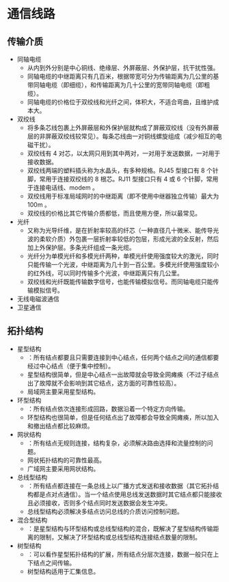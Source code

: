# 通信线路

## 传输介质

- 同轴电缆
  - 从内到外分别是中心铜线、绝缘层、外屏蔽层、外保护层，抗干扰性强。
  - 同轴电缆的中继距离只有几百米，根据带宽可分为传输距离为几公里的基带同轴电缆（即细缆），和传输距离为几十公里的宽带同轴电缆（即粗缆）。
  - 同轴电缆的价格位于双绞线和光纤之间，体积大，不适合弯曲，且维护成本大。
- 双绞线
  - 将多条芯线包裹上外屏蔽层和外保护层就构成了屏蔽双绞线（没有外屏蔽层的非屏蔽双绞线较常见）。每条芯线由一对铜线螺旋组成（减少相互的电磁干扰）。
  - 双绞线有 4 对芯，以太网只用到其中两对，一对用于发送数据，一对用于接收数据。
  - 双绞线两端的塑料插头称为水晶头，有多种规格。RJ45 型接口有 8 个针脚，常用于连接双绞线的 8 根芯。RJ11 型接口只有 4 或 6 个针脚，常用于连接电话线、modem 。
  - 双绞线用于标准局域网时的中继距离（即不使用中继器独立传输）最大为 100m 。
  - 双绞线的价格比其它传输介质都低，而且使用方便，所以最常见。
- 光纤
  - 又称为光导纤维，是在折射率较高的纤芯（一种直径几十微米、能传导光波的柔软介质）外包裹一层折射率较低的包层，形成光波的全反射，然后加上外保护层。多条光纤组成一条光缆。
  - 光纤分为单模光纤和多模光纤两种，单模光纤使用强度较大的激光，同时只能传输一个光波，中继距离为几十到一百公里。多模光纤使用强度较小的红外线，可以同时传输多个光波，中继距离只有几公里。
  - 双绞线和光纤既能传输数字信号，也能传输模拟信号。而同轴电缆只能传输模拟信号。
- 无线电磁波通信
- 卫星通信

## 拓扑结构

- 星型结构
  - ：所有结点都要且只需要连接到中心结点，任何两个结点之间的通信都要经过中心结点（便于集中控制）。
  - 星型结构很简单，但是中心结点一出故障就会导致全网瘫痪（不过子结点出了故障就不会影响到其它结点，这方面的可靠性较高）。
  - 局域网主要采用星型结构。
- 环型结构
  - ：所有结点依次连接形成回路，数据沿着一个特定方向传输。
  - 环型结构也很简单，但是任何结点出了故障都会导致全网瘫痪，所以加入和撤出结点都比较麻烦。
- 网状结构
  - ：所有结点无规则连接，结构复杂，必须解决路由选择和流量控制的问题。
  - 网状拓扑结构的可靠性最高。
  - 广域网主要采用网状结构。
- 总线型结构
  - ：所有结点都连接在一条总线上以广播方式发送和接收数据（其它拓扑结构都是点对点通信）。当一个结点使用总线发送数据时其它结点都只能接收且必须接收，否则多个结点同时发送数据会发生冲突。
  - 总线型结构必须解决多结点访问总线的介质访问控制问题。
- 混合型结构
  - ：是星型结构与环型结构或总线型结构的混合，既解决了星型结构传输距离的限制，又解决了环型结构或总线型结构连接结点数量的限制。
- 树型结构
  - ：可以看作星型拓扑结构的扩展，所有结点分层次连接，数据一般只在上下结点之间传输。
  - 树型结构适用于汇集信息。
